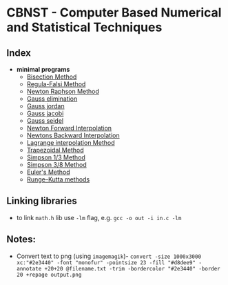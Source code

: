 # CBNST - Computer Based Numerical and Statistical Techniques

## Index

- **minimal programs**
  - [Bisection Method](./src/bisection.c)
  - [Regula-Falsi Method](./src/regula_falsi.c)
  - [Newton Raphson Method](./src/newton_rahpson.c)
  - [Gauss elimination](./src/gauss_elimination.c)
  - [Gauss jordan](./src/gauss_jordan.c)
  - [Gauss jacobi](./src/gauss_jacobi.c)
  - [Gauss seidel](./src/gauss_seidel.c)
  - [Newton Forward Interpolation](./src/newtons_forward_ip.c)
  - [Newtons Backward Interpolation](./src/newtons_backword_ip.c)
  - [Lagrange interpolation Method](./src/lagrange_interpolation.txt)
  - [Trapezoidal Method](./src/trapezoidal.c)
  - [Simpson 1/3 Method](./src/simpsons1by3.c)
  - [Simpson 3/8 Method](./src/simpsons3by8.c)
  - [Euler's Method](./src/euler.c)
  - [Runge–Kutta methods](./src/runge_kutta.c)

## Linking libraries

* to link `math.h` lib use `-lm` flag, e.g. `gcc -o out -i in.c -lm`


## Notes:

* Convert text to png (using `imagemagik`)- `convert -size 1000x3000 xc:"#2e3440" -font "monofur" -pointsize 23 -fill "#d8dee9" -annotate +20+20 @filename.txt -trim -bordercolor "#2e3440" -border 20 +repage output.png`

